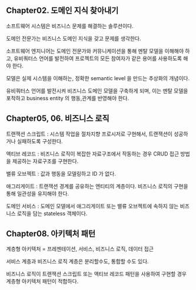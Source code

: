 ## Chapter02. 도메인 지식 찾아내기

소프트웨어 시스템은 비즈니스 문제를 해결하는 솔루션이다.

도메인 전문가는 비즈니스 도메인 지식을 갖고 문제를 생각한다.

소프트웨어 엔지니어는 도메인 전문가와 커뮤니케이션을 통해 멘탈 모델을 이해해야 하고, 유비쿼터스 언어를 발전하여 프로젝트의 모든 참여자가 같은 용어를 사용하도록 해야 한다.

모델은 실제 시스템을 이해하는, 정확한 semantic level 을 만드는 추상화의 개념이다. 

유비쿼터스 언어를 발전시켜 비즈니스 도메인 모델을 구축하게 되며, 이는 멘탈 모델을 포착하고 business entity 의 행동,관계를 반영해야 한다.

## Chapter05, 06. 비즈니스 로직

 트랜잭션 스크립트 : 시스템 작업을 절차지향 프로시저로 구현해서, 트랜잭션이 성공하거나 실패하도록 구성한다.

액티브 레코드 : 비즈니스 로직이 복잡한 자료구조에서 작동하는 경우 CRUD 접근 방법을 제공하는 자료구조를 구현한다.

밸류 오브젝트 : 값과 행동을 모델링하고 ID 가 없다.

애그리게이트 : 트랜잭션 경계를 공유하는 엔티티의 계층이다. 비즈니스 로직의 구현을 통해 일관성을 유지해야 한다.

도메인 서비스 : 도메인 모델에서 애그리게이트 또는 밸류 오브젝트에 속하지 않는 비즈니스 로직을 담는 stateless 객체이다.

## Chapter08. 아키텍처 패턴

계층형 아키텍처 = 프레젠테이션, 서비스, 비즈니스 로직, 데이터 접근

서비스 계층과 비즈니스 로직 계층은 분리할수도, 통합할 수도 있다.

비즈니스 로직이 트랜잭션 스크립트 또는 액티브 레코드 패턴을 사용하여 구현할 경우 계층형 아키텍처 패턴이 적합하다.
